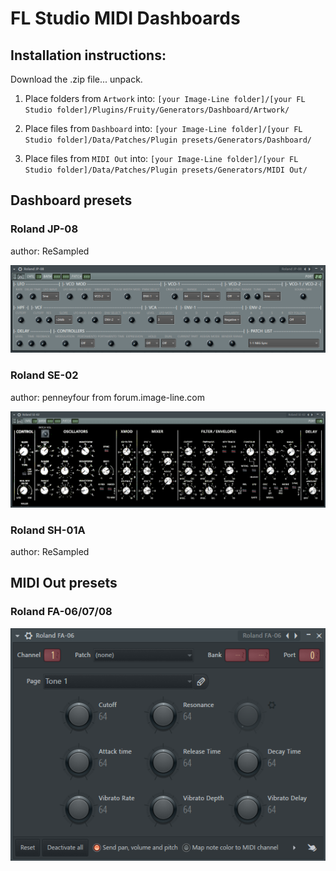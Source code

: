 # FL Studio MIDI Dashboards

## Installation instructions:

Download the .zip file... unpack.

1) Place folders from `Artwork` into:
   `[your Image-Line folder]/[your FL Studio folder]/Plugins/Fruity/Generators/Dashboard/Artwork/`

2) Place files from `Dashboard` into:
   `[your Image-Line folder]/[your FL Studio folder]/Data/Patches/Plugin presets/Generators/Dashboard/`

3) Place files from `MIDI Out` into:
   `[your Image-Line folder]/[your FL Studio folder]/Data/Patches/Plugin presets/Generators/MIDI Out/`


## Dashboard presets

### Roland JP-08

author: ReSampled

![Roland JP-08 dashboard](images/dashboard_roland_jp_08.png)
  

### Roland SE-02 

author: penneyfour from forum.image-line.com

![Roland SE-02 dashboard](images/dashboard_roland_se_02.png)


### Roland SH-01A

author: ReSampled


## MIDI Out presets

### Roland FA-06/07/08

![Roland FA-06/07/08 dashboard](images/midi_out_roland_fa_06.png)
